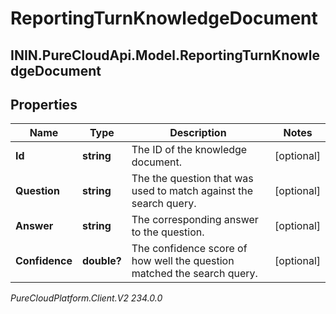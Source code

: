 # ReportingTurnKnowledgeDocument

## ININ.PureCloudApi.Model.ReportingTurnKnowledgeDocument

## Properties

|Name | Type | Description | Notes|
|------------ | ------------- | ------------- | -------------|
| **Id** | **string** | The ID of the knowledge document. | [optional] |
| **Question** | **string** | The the question that was used to match against the search query. | [optional] |
| **Answer** | **string** | The corresponding answer to the question. | [optional] |
| **Confidence** | **double?** | The confidence score of how well the question matched the search query. | [optional] |



_PureCloudPlatform.Client.V2 234.0.0_

